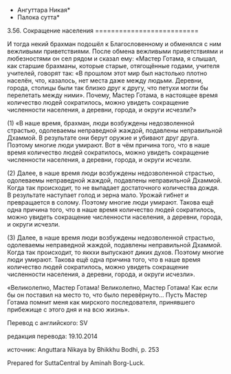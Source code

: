 * Ангуттара Никая*
* Палока сутта*

3\.56\. Сокращение населения
\=\=\=\=\=\=\=\=\=\=\=\=\=\=\=\=\=\=\=\=\=\=\=\=\=\=

И тогда некий брахман подошёл к Благословенному и обменялся с ним вежливыми приветствиями\. После обмена вежливыми приветствиями и любезностями он сел рядом и сказал ему: «Мастер Готама, я слышал, как старшие брахманы, которые старые, отягощённые годами, учителя учителей, говорят так: «В прошлом этот мир был настолько плотно населён, что, казалось, нет места даже между людьми\. Деревни, города, столицы были так близко друг к другу, что петухи могли бы перелетать между ними»\. Почему, Мастер Готама, в настоящее время количество людей сократилось, можно увидеть сокращение численности населения, а деревни, города, и округи исчезли?»

\(1\) «В наше время, брахман, люди возбуждены недозволенной страстью, одолеваемы неправедной жаждой, подавлены неправильной Дхаммой\. В результате они берут оружие и убивают друг друга\. Поэтому многие люди умирают\. Вот в чём причина того, что в наше время количество людей сократилось, можно увидеть сокращение численности населения, а деревни, города, и округи исчезли\.

\(2\) Далее, в наше время люди возбуждены недозволенной страстью, одолеваемы неправедной жаждой, подавлены неправильной Дхаммой\. Когда так происходит, то не выпадает достаточного количества дождя\. В результате наступает голод и зерна мало\. Урожай гибнет и превращается в солому\. Поэтому многие люди умирают\. Такова ещё одна причина того, что в наше время количество людей сократилось, можно увидеть сокращение численности населения, а деревни, города, и округи исчезли\.

\(3\) Далее, в наше время люди возбуждены недозволенной страстью, одолеваемы неправедной жаждой, подавлены неправильной Дхаммой\. Когда так происходит, то яккхи выпускают диких духов\. Поэтому многие люди умирают\. Такова ещё одна причина того, что в наше время количество людей сократилось, можно увидеть сокращение численности населения, а деревни, города, и округи исчезли»\.

«Великолепно, Мастер Готама\! Великолепно, Мастер Готама\! Как если бы он поставил на место то, что было перевёрнуто… Пусть Мастер Готама помнит меня как мирского последователя, принявшего прибежище с этого дня и на всю жизнь»\.

Перевод с английского: SV

редакция перевода: 19\.10\.2014

источник: Anguttara Nikaya by Bhikkhu Bodhi, p\. 253

Prepared for SuttaCentral by Aminah Borg\-Luck\.
